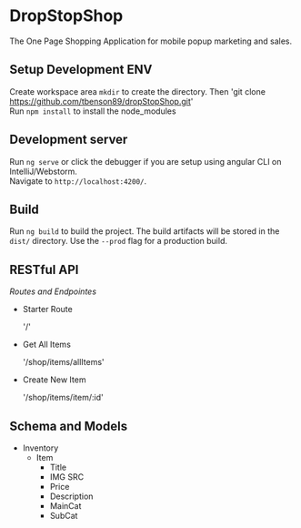 # DropStopShop

The One Page Shopping Application for mobile popup marketing and sales.

## Setup Development ENV
Create workspace area `mkdir` to create the directory. Then 'git clone https://github.com/tbenson89/dropStopShop.git'
<br /> 
Run `npm install` to install the node_modules

## Development server

Run `ng serve` or click the debugger if you are setup using angular CLI on IntelliJ/Webstorm. 
<br />
Navigate to `http://localhost:4200/`.

## Build

Run `ng build` to build the project. The build artifacts will be stored in the `dist/` directory. Use the `--prod` flag for a production build.

## RESTful API
_Routes and Endpointes_

- Starter Route
    
    '/'

- Get All Items

    '/shop/items/allItems'

- Create New Item

    '/shop/items/item/:id'

## Schema and Models
* Inventory
    * Item
        * Title 
        * IMG SRC
        * Price
        * Description  
        * MainCat
        * SubCat

